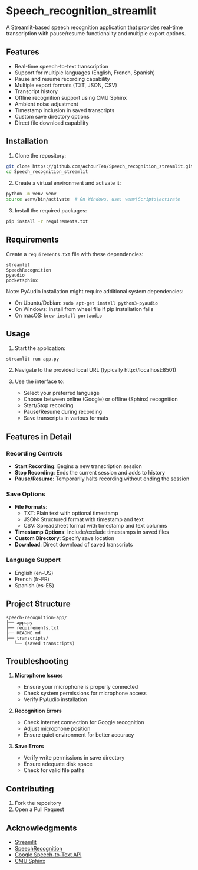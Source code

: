 # Speech_recognition_streamlit

A Streamlit-based speech recognition application that provides real-time transcription with pause/resume functionality and multiple export options.

## Features

- Real-time speech-to-text transcription
- Support for multiple languages (English, French, Spanish)
- Pause and resume recording capability
- Multiple export formats (TXT, JSON, CSV)
- Transcript history
- Offline recognition support using CMU Sphinx
- Ambient noise adjustment
- Timestamp inclusion in saved transcripts
- Custom save directory options
- Direct file download capability

## Installation

1. Clone the repository:
```bash
git clone https://github.com/AchourTen/Speech_recognition_streamlit.git
cd Speech_recognition_streamlit
```

2. Create a virtual environment and activate it:
```bash
python -m venv venv
source venv/bin/activate  # On Windows, use: venv\Scripts\activate
```

3. Install the required packages:
```bash
pip install -r requirements.txt
```

## Requirements

Create a `requirements.txt` file with these dependencies:
```
streamlit
SpeechRecognition
pyaudio
pocketsphinx
```

Note: PyAudio installation might require additional system dependencies:
- On Ubuntu/Debian: `sudo apt-get install python3-pyaudio`
- On Windows: Install from wheel file if pip installation fails
- On macOS: `brew install portaudio`

## Usage

1. Start the application:
```bash
streamlit run app.py
```

2. Navigate to the provided local URL (typically http://localhost:8501)

3. Use the interface to:
   - Select your preferred language
   - Choose between online (Google) or offline (Sphinx) recognition
   - Start/Stop recording
   - Pause/Resume during recording
   - Save transcripts in various formats

## Features in Detail

### Recording Controls
- **Start Recording**: Begins a new transcription session
- **Stop Recording**: Ends the current session and adds to history
- **Pause/Resume**: Temporarily halts recording without ending the session

### Save Options
- **File Formats**:
  - TXT: Plain text with optional timestamp
  - JSON: Structured format with timestamp and text
  - CSV: Spreadsheet format with timestamp and text columns
- **Timestamp Options**: Include/exclude timestamps in saved files
- **Custom Directory**: Specify save location
- **Download**: Direct download of saved transcripts

### Language Support
- English (en-US)
- French (fr-FR)
- Spanish (es-ES)

## Project Structure

```
speech-recognition-app/
├── app.py
├── requirements.txt
├── README.md
├── transcripts/
   └── (saved transcripts)
```

## Troubleshooting

1. **Microphone Issues**
   - Ensure your microphone is properly connected
   - Check system permissions for microphone access
   - Verify PyAudio installation

2. **Recognition Errors**
   - Check internet connection for Google recognition
   - Adjust microphone position
   - Ensure quiet environment for better accuracy

3. **Save Errors**
   - Verify write permissions in save directory
   - Ensure adequate disk space
   - Check for valid file paths

## Contributing

1. Fork the repository
2. Open a Pull Request

## Acknowledgments

- [Streamlit](https://streamlit.io/)
- [SpeechRecognition](https://pypi.org/project/SpeechRecognition/)
- [Google Speech-to-Text API](https://cloud.google.com/speech-to-text)
- [CMU Sphinx](https://cmusphinx.github.io/)
